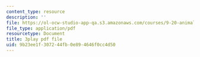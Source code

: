 ```yaml
---
content_type: resource
description: ''
file: https://ol-ocw-studio-app-qa.s3.amazonaws.com/courses/9-20-animal-behavior-fall-2013/9b23ee1f307244fb0e894646f0cc4d50_472249.pdf
file_type: application/pdf
resourcetype: Document
title: 3play pdf file
uid: 9b23ee1f-3072-44fb-0e89-4646f0cc4d50
---
```

